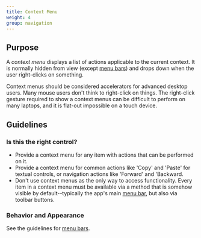 ```yaml
---
title: Context Menu
weight: 4
group: navigation
---
```


Purpose
-------

A *context menu* displays a list of actions applicable to the current
context. It is normally hidden from view (except
[menu bars](../menubar)) and drops down when
the user right-clicks on something.

Context menus should be considered accelerators for advanced desktop
users. Many mouse users don't think to right-click on things. The
right-click gesture required to show a context menus can be difficult to
perform on many laptops, and it is flat-out impossible on a touch
device.

Guidelines
----------

### Is this the right control?

-   Provide a context menu for any item with actions that can be
    performed on it.
-   Provide a context menu for common actions like 'Copy' and
    'Paste' for textual controls, or navigation actions like
    'Forward' and 'Backward.
-   Don't use context menus as the only way to access functionality.
    Every item in a context menu must be available via a method that is
    somehow visible by default--typically the app's main
    [menu bar](../menubar), but also via
    toolbar buttons.

### Behavior and Appearance

See the guidelines for [menu bars](../menubar).

